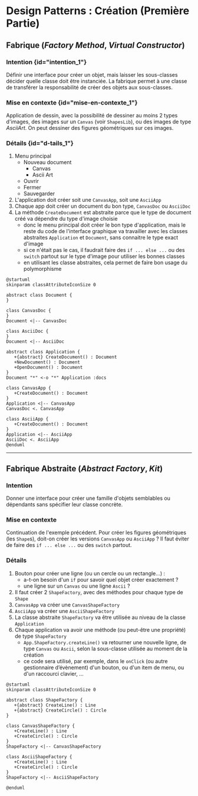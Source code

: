 # Design Patterns : Création (Première Partie)

## Fabrique (*Factory Method*, *Virtual Constructor*)

### Intention {id="intention_1"}

Définir une interface pour créer un objet, mais laisser les sous-classes décider
quelle classe doit être instanciée. La fabrique permet à une classe de
transférer la responsabilité de créer des objets aux sous-classes.

### Mise en contexte {id="mise-en-contexte_1"}

Application de dessin, avec la possibilité de dessiner au moins 2 types
d'images, des images sur un `Canvas` (voir `ShapesLib`), ou des images de type 
_AsciiArt_. On peut dessiner des figures géométriques sur ces images.

### Détails {id="d-tails_1"}

1. Menu principal
    - Nouveau document
        - Canvas
        - Ascii Art
    - Ouvrir
    - Fermer
    - Sauvegarder
2. L'application doit créer soit une `CanvasApp`, soit une `AsciiApp`
3. Chaque app doit créer un document du bon type, `CanvasDoc` ou `AsciiDoc`
4. La méthode `CreateDocument` est abstraite parce que le type de document créé va
   dépendre du type d'image choisie
    - donc le menu principal doit créer le bon type d'application, mais le reste
      du code de l'interface graphique va travailler avec les classes
      abstraites `Application` et `Document`, sans connaitre le type exact
      d'image
    - si ce n'était pas le cas, il faudrait faire des `if ... else ...` ou
      des `switch` partout sur le type d'image pour utiliser les bonnes classes
    - en utilisant les classe abstraites, cela permet de faire bon usage du
      polymorphisme

````plantuml
@startuml
skinparam classAttributeIconSize 0

abstract class Document {
}

class CanvasDoc {
}
Document <|-- CanvasDoc

class AsciiDoc {
}
Document <|-- AsciiDoc

abstract class Application {
   +{abstract} CreateDocument() : Document
   +NewDocument() : Document
   +OpenDocument() : Document
}
Document "*" <-o "*" Application :docs  

class CanvasApp {
   +CreateDocument() : Document
}
Application <|-- CanvasApp
CanvasDoc <. CanvasApp

class AsciiApp {
   +CreateDocument() : Document
}
Application <|-- AsciiApp
AsciiDoc <. AsciiApp
@enduml
````

-------------------------------------------------------------------------------

## Fabrique Abstraite (*Abstract Factory*, *Kit*)

### Intention

Donner une interface pour créer une famille d'objets semblables ou dépendants
sans spécifier leur classe concrète.

### Mise en contexte

Continuation de l'exemple précédent. Pour créer les figures géométriques 
(les `Shape`s), doit-on créer les versions `CanvasApp` ou `AsciiApp` ? Il faut
éviter de faire des `if ... else ...` ou des `switch` partout.

### Détails

1. Bouton pour créer une ligne (ou un cercle ou un rectangle...) :
    - a-t-on besoin d'un `if` pour savoir quel objet créer exactement ?
    - une ligne sur un `Canvas` ou une ligne `Ascii` ?
2. Il faut créer 2 `ShapeFactory`, avec des méthodes pour chaque type de `Shape`
3. `CanvasApp` va créer une `CanvasShapeFactory`
4. `AsciiApp` va créer une `AsciiShapeFactory`
5. La classe abstraite `ShapeFactory` va être utilisée au niveau de la
   classe `Application`
6. Chaque application va avoir une méthode (ou peut-être une propriété) de
   type `ShapeFactory`
   - `App.ShapeFactory.createLine()` va retourner une nouvelle ligne, de type `Canvas` ou `Ascii`, selon la sous-classe utilisée au moment de la création
   - ce code sera utilisé, par exemple, dans le `onClick` (ou autre gestionnaire d’évènement) d'un bouton, ou d'un item de menu, ou d'un raccourci clavier, ...

````plantuml
@startuml
skinparam classAttributeIconSize 0

abstract class ShapeFactory {
   +{abstract} CreateLine() : Line
   +{abstract} CreateCircle() : Circle
}

class CanvasShapeFactory {
   +CreateLine() : Line
   +CreateCircle() : Circle
}
ShapeFactory <|-- CanvasShapeFactory

class AsciiShapeFactory {
   +CreateLine() : Line
   +CreateCircle() : Circle
}
ShapeFactory <|-- AsciiShapeFactory

@enduml
````